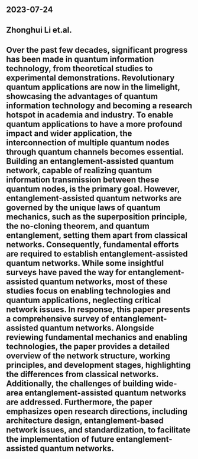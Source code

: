  ## **2023-07-24** ## Zhonghui Li et.al. ## Over the past few decades, significant progress has been made in quantum information technology, from theoretical studies to experimental demonstrations. Revolutionary quantum applications are now in the limelight, showcasing the advantages of quantum information technology and becoming a research hotspot in academia and industry. To enable quantum applications to have a more profound impact and wider application, the interconnection of multiple quantum nodes through quantum channels becomes essential. Building an entanglement-assisted quantum network, capable of realizing quantum information transmission between these quantum nodes, is the primary goal. However, entanglement-assisted quantum networks are governed by the unique laws of quantum mechanics, such as the superposition principle, the no-cloning theorem, and quantum entanglement, setting them apart from classical networks. Consequently, fundamental efforts are required to establish entanglement-assisted quantum networks. While some insightful surveys have paved the way for entanglement-assisted quantum networks, most of these studies focus on enabling technologies and quantum applications, neglecting critical network issues. In response, this paper presents a comprehensive survey of entanglement-assisted quantum networks. Alongside reviewing fundamental mechanics and enabling technologies, the paper provides a detailed overview of the network structure, working principles, and development stages, highlighting the differences from classical networks. Additionally, the challenges of building wide-area entanglement-assisted quantum networks are addressed. Furthermore, the paper emphasizes open research directions, including architecture design, entanglement-based network issues, and standardization, to facilitate the implementation of future entanglement-assisted quantum networks. 